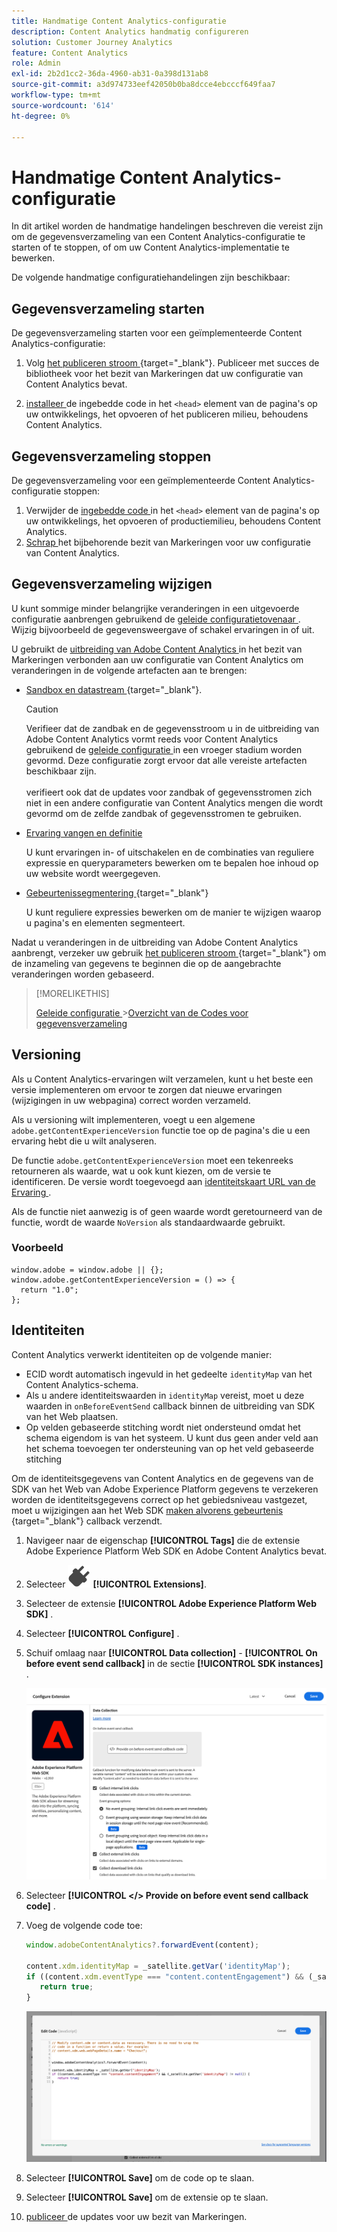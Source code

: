 ```yaml
---
title: Handmatige Content Analytics-configuratie
description: Content Analytics handmatig configureren
solution: Customer Journey Analytics
feature: Content Analytics
role: Admin
exl-id: 2b2d1cc2-36da-4960-ab31-0a398d131ab8
source-git-commit: a3d974733eef42050b0ba8dcce4ebcccf649faa7
workflow-type: tm+mt
source-wordcount: '614'
ht-degree: 0%

---
```


# Handmatige Content Analytics-configuratie

In dit artikel worden de handmatige handelingen beschreven die vereist zijn om de gegevensverzameling van een Content Analytics-configuratie te starten of te stoppen, of om uw Content Analytics-implementatie te bewerken.

De volgende handmatige configuratiehandelingen zijn beschikbaar:

## Gegevensverzameling starten

De gegevensverzameling starten voor een geïmplementeerde Content Analytics-configuratie:

1. Volg [ het publiceren stroom ](https://experienceleague.adobe.com/nl/docs/experience-platform/tags/publish/overview){target="_blank"}. Publiceer met succes de bibliotheek voor het bezit van Markeringen dat uw configuratie van Content Analytics bevat.

1. [ installeer ](https://experienceleague.adobe.com/nl/docs/experience-platform/tags/publish/environments/environments#installation) de ingebedde code in het `<head>` element van de pagina&#39;s op uw ontwikkelings, het opvoeren of het publiceren milieu, behoudens Content Analytics.


## Gegevensverzameling stoppen

De gegevensverzameling voor een geïmplementeerde Content Analytics-configuratie stoppen:

1. Verwijder de [ ingebedde code ](https://experienceleague.adobe.com/nl/docs/experience-platform/tags/publish/environments/environments) in het `<head>` element van de pagina&#39;s op uw ontwikkelings, het opvoeren of productiemilieu, behoudens Content Analytics.
1. [ Schrap ](https://experienceleague.adobe.com/nl/docs/experience-platform/tags/publish/overview) het bijbehorende bezit van Markeringen voor uw configuratie van Content Analytics.



## Gegevensverzameling wijzigen

U kunt sommige minder belangrijke veranderingen in een uitgevoerde configuratie aanbrengen gebruikend de [ geleide configuratietovenaar ](guided.md). Wijzig bijvoorbeeld de gegevensweergave of schakel ervaringen in of uit.

U gebruikt de [ uitbreiding van Adobe Content Analytics ](https://experienceleague.adobe.com/nl/docs/experience-platform/tags/extensions/client/content-analytics/overview) in het bezit van Markeringen verbonden aan uw configuratie van Content Analytics om veranderingen in de volgende artefacten aan te brengen:

* [ Sandbox en datastream ](https://experienceleague.adobe.com/nl/docs/experience-platform/tags/extensions/client/content-analytics/overview#configure-datastreams){target="_blank"}.

  >[!CAUTION]
  >
  >Verifieer dat de zandbak en de gegevensstroom u in de uitbreiding van Adobe Content Analytics vormt reeds voor Content Analytics gebruikend de [ geleide configuratie ](guided.md) in een vroeger stadium worden gevormd. Deze configuratie zorgt ervoor dat alle vereiste artefacten beschikbaar zijn.<br/><br/> verifieert ook dat de updates voor zandbak of gegevensstromen zich niet in een andere configuratie van Content Analytics mengen die wordt gevormd om de zelfde zandbak of gegevensstromen te gebruiken.
  >

* [ Ervaring vangen en definitie ](https://experienceleague.adobe.com/nl/docs/experience-platform/tags/extensions/client/content-analytics/overview?lang=en#configure-experience-capture-and-definition)

  U kunt ervaringen in- of uitschakelen en de combinaties van reguliere expressie en queryparameters bewerken om te bepalen hoe inhoud op uw website wordt weergegeven.

* [ Gebeurtenissegmentering ](https://experienceleague.adobe.com/nl/docs/experience-platform/tags/extensions/client/content-analytics/overview#configure-event-segmenting){target="_blank"}

  U kunt reguliere expressies bewerken om de manier te wijzigen waarop u pagina&#39;s en elementen segmenteert.


Nadat u veranderingen in de uitbreiding van Adobe Content Analytics aanbrengt, verzeker uw gebruik [ het publiceren stroom ](https://experienceleague.adobe.com/nl/docs/experience-platform/tags/publish/overview){target="_blank"} om de inzameling van gegevens te beginnen die op de aangebrachte veranderingen worden gebaseerd.



>[!MORELIKETHIS]
>
>[ Geleide configuratie ](guided.md)
>&#x200B;>[Overzicht van de Codes voor gegevensverzameling ](https://experienceleague.adobe.com/nl/docs/experience-platform/tags/publish/overview)
>


## Versioning

Als u Content Analytics-ervaringen wilt verzamelen, kunt u het beste een versie implementeren om ervoor te zorgen dat nieuwe ervaringen (wijzigingen in uw webpagina) correct worden verzameld.

Als u versioning wilt implementeren, voegt u een algemene `adobe.getContentExperienceVersion` functie toe op de pagina&#39;s die u een ervaring hebt die u wilt analyseren.

De functie `adobe.getContentExperienceVersion` moet een tekenreeks retourneren als waarde, wat u ook kunt kiezen, om de versie te identificeren. De versie wordt toegevoegd aan [ identiteitskaart URL van de Ervaring ](/help/content-analytics/report/components.md#experience-metadata).

Als de functie niet aanwezig is of geen waarde wordt geretourneerd van de functie, wordt de waarde `NoVersion` als standaardwaarde gebruikt.

### Voorbeeld

```
window.adobe = window.adobe || {};
window.adobe.getContentExperienceVersion = () => {
  return "1.0";
};
```

## Identiteiten

Content Analytics verwerkt identiteiten op de volgende manier:

* ECID wordt automatisch ingevuld in het gedeelte `identityMap` van het Content Analytics-schema.
* Als u andere identiteitswaarden in `identityMap` vereist, moet u deze waarden in `onBeforeEventSend` callback binnen de uitbreiding van SDK van het Web plaatsen.
* Op velden gebaseerde stitching wordt niet ondersteund omdat het schema eigendom is van het systeem. U kunt dus geen ander veld aan het schema toevoegen ter ondersteuning van op het veld gebaseerde stitching


Om de identiteitsgegevens van Content Analytics en de gegevens van de SDK van het Web van Adobe Experience Platform gegevens te verzekeren worden de identiteitsgegevens correct op het gebiedsniveau vastgezet, moet u wijzigingen aan het Web SDK [ maken alvorens gebeurtenis ](https://experienceleague.adobe.com/nl/docs/experience-platform/web-sdk/commands/configure/onbeforeeventsend){target="_blank"} callback verzendt.

1. Navigeer naar de eigenschap **[!UICONTROL Tags]** die de extensie Adobe Experience Platform Web SDK en Adobe Content Analytics bevat.
1. Selecteer ![ Plug ](/help/assets/icons/Plug.svg) **[!UICONTROL Extensions]**.
1. Selecteer de extensie **[!UICONTROL Adobe Experience Platform Web SDK]** .
1. Selecteer **[!UICONTROL Configure]** .
1. Schuif omlaag naar **[!UICONTROL Data collection]** - **[!UICONTROL On before event send callback]** in de sectie **[!UICONTROL SDK instances]** .

   ![ op vóór gebeurtenis verzendt callback ](/help/content-analytics/assets/onbeforeeventsendcallback.png)

1. Selecteer **[!UICONTROL </> Provide on before event send callback code]** .
1. Voeg de volgende code toe:

   ```javascript
   window.adobeContentAnalytics?.forwardEvent(content);
   
   content.xdm.identityMap = _satellite.getVar('identityMap');
   if ((content.xdm.eventType === "content.contentEngagement") && (_satellite.getVar('identityMap') != null)) {
      return true;
   }
   ```

   ![ op vóór gebeurtenis verzendt callback ](/help/content-analytics/assets/onbeforeeventsendcallbackcode.png)

1. Selecteer **[!UICONTROL Save]** om de code op te slaan.
1. Selecteer **[!UICONTROL Save]** om de extensie op te slaan.
1. [ publiceer ](https://experienceleague.adobe.com/nl/docs/experience-platform/tags/publish/overview) de updates voor uw bezit van Markeringen.





